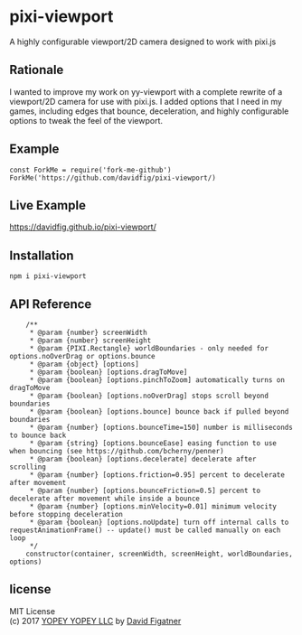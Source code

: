 # pixi-viewport
A highly configurable viewport/2D camera designed to work with pixi.js

## Rationale
I wanted to improve my work on yy-viewport with a complete rewrite of a viewport/2D camera for use with pixi.js. I added options that I need in my games, including edges that bounce, deceleration, and highly configurable options to tweak the feel of the viewport. 

## Example

    const ForkMe = require('fork-me-github')
    ForkMe('https://github.com/davidfig/pixi-viewport/)

## Live Example
https://davidfig.github.io/pixi-viewport/

## Installation

    npm i pixi-viewport

## API Reference
```
    /**
     * @param {number} screenWidth
     * @param {number} screenHeight
     * @param {PIXI.Rectangle} worldBoundaries - only needed for options.noOverDrag or options.bounce
     * @param {object} [options]
     * @param {boolean} [options.dragToMove]
     * @param {boolean} [options.pinchToZoom] automatically turns on dragToMove
     * @param {boolean} [options.noOverDrag] stops scroll beyond boundaries
     * @param {boolean} [options.bounce] bounce back if pulled beyond boundaries
     * @param {number} [options.bounceTime=150] number is milliseconds to bounce back
     * @param {string} [options.bounceEase] easing function to use when bouncing (see https://github.com/bcherny/penner)
     * @param {boolean} [options.decelerate] decelerate after scrolling
     * @param {number} [options.friction=0.95] percent to decelerate after movement
     * @param {number} [options.bounceFriction=0.5] percent to decelerate after movement while inside a bounce
     * @param {number} [options.minVelocity=0.01] minimum velocity before stopping deceleration
     * @param {boolean} [options.noUpdate] turn off internal calls to requestAnimationFrame() -- update() must be called manually on each loop
     */
    constructor(container, screenWidth, screenHeight, worldBoundaries, options)
```
## license  
MIT License  
(c) 2017 [YOPEY YOPEY LLC](https://yopeyopey.com/) by [David Figatner](https://twitter.com/yopey_yopey/)
